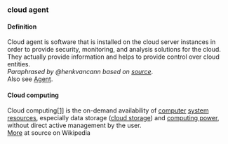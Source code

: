 ### cloud agent

<h4>Definition</h4><p>Cloud agent is software that is installed on the cloud server instances in order to provide security, monitoring, and analysis solutions for the cloud. They actually provide information and helps to provide control over cloud entities.<br><em>Paraphrased by @henkvancann based on <a href="https://www.cloudopedia.com/cloud-agent/">source</a></em>.<br>Also see <a href="agent">Agent</a>.</p><h4>Cloud computing</h4><p>Cloud computing<a href="https://en.wikipedia.org/wiki/Cloud_computing?wprov=srpw1_1#cite_note-urlAn_Introduction_to_Dew_Computing:_Definition''',_Concept_and_Implications_-_IEEE_Journals_&_Magazine-1">[1]</a> is the on-demand availability of <a href="https://en.wikipedia.org/wiki/Computer">computer</a> <a href="https://en.wikipedia.org/wiki/System_resource">system resources</a>, especially data storage (<a href="https://en.wikipedia.org/wiki/Cloud_storage">cloud storage</a>) and <a href="https://en.wikipedia.org/wiki/Computing_power">computing power</a>, without direct active management by the user.<br><a href="https://en.wikipedia.org/wiki/Cloud_computing">More</a> at source on Wikipedia</p>